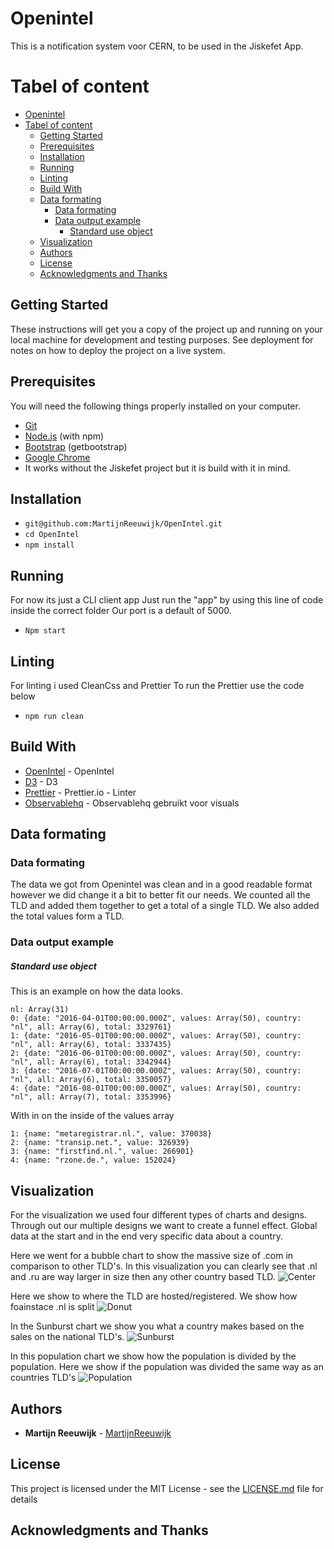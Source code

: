 # Openintel

This is a notification system voor CERN, to be used in the Jiskefet App.

# Tabel of content
- [Openintel](#openintel)
- [Tabel of content](#tabel-of-content)
  * [Getting Started](#getting-started)
  * [Prerequisites](#prerequisites)
  * [Installation](#installation)
  * [Running](#running)
  * [Linting](#linting)
  * [Build With](#build-with)
  * [Data formating](#data-formating)
    + [Data formating](#data-formating-1)
    + [Data output example](#data-output-example)
        * [Standard use object](#standard-use-object)
  * [Visualization](#visualization)
  * [Authors](#authors)
  * [License](#license)
  * [Acknowledgments and Thanks](#acknowledgments-and-thanks)

## Getting Started

These instructions will get you a copy of the project up and running on your local machine for development and testing purposes. See deployment for notes on how to deploy the project on a live system.

## Prerequisites

You will need the following things properly installed on your computer.

-   [Git](https://git-scm.com/)
-   [Node.js](https://nodejs.org/) (with npm)
-   [Bootstrap](https://getbootstrap.com/) (getbootstrap)
-   [Google Chrome](https://google.com/chrome/)
-   It works without the Jiskefet project but it is build with it in mind.


## Installation

-   `git@github.com:MartijnReeuwijk/OpenIntel.git`
-   `cd OpenIntel`
-   `npm install`

## Running

For now its just a CLI client app
Just run the "app" by using this line of code inside the correct folder
Our port is a default of 5000.

-   `Npm start`

## Linting

For linting i used CleanCss and Prettier
To run the Prettier use the code below

-   `npm run clean`

## Build With

-   [OpenIntel](https://openintel.nl/) - OpenIntel
-   [D3](https://d3js.org/) - D3
-   [Prettier](https://prettier.io/docs/en/options.html) - Prettier.io - Linter
-   [Observablehq](https://beta.observablehq.com) - Observablehq gebruikt voor visuals

## Data formating

### Data formating

The data we got from Openintel was clean and in a good readable format however we did change it a bit to better fit our needs.
We counted all the TLD and added them together to get a total of a single TLD. We also added the total values form a TLD.

### Data output example
##### Standard use object
This is an example on how the data looks.
```
nl: Array(31)
0: {date: "2016-04-01T00:00:00.000Z", values: Array(50), country: "nl", all: Array(6), total: 3329761}
1: {date: "2016-05-01T00:00:00.000Z", values: Array(50), country: "nl", all: Array(6), total: 3337435}
2: {date: "2016-06-01T00:00:00.000Z", values: Array(50), country: "nl", all: Array(6), total: 3342944}
3: {date: "2016-07-01T00:00:00.000Z", values: Array(50), country: "nl", all: Array(6), total: 3350057}
4: {date: "2016-08-01T00:00:00.000Z", values: Array(50), country: "nl", all: Array(7), total: 3353996}
```
With in on the inside of the values array
```
1: {name: "metaregistrar.nl.", value: 370038}
2: {name: "transip.net.", value: 326939}
3: {name: "firstfind.nl.", value: 266901}
4: {name: "rzone.de.", value: 152024}
```

## Visualization
For the visualization we used four different types of charts and designs. Through out our multiple designs we want to create a funnel effect. Global data at the start and in the end very specific data about a country.

Here we went for a bubble chart to show the massive size of .com in comparison to other TLD's.
In this visualization you can clearly see that .nl and .ru are way larger in size then any other country based TLD.
![Center](https://github.com/MartijnReeuwijk/OpenIntel/blob/master/assets/images/bubbel.png)

Here we show to where the TLD are hosted/registered.
We show how foainstace .nl is split
![Donut](https://github.com/MartijnReeuwijk/OpenIntel/blob/master/assets/images/piechart.png)

In the Sunburst chart we show you what a country makes based on the sales on the national TLD's.
![Sunburst](https://github.com/MartijnReeuwijk/OpenIntel/blob/master/assets/images/visual-youp.svg)

In this population chart we show how the population is divided by the population.
Here we show if the population was divided the same way as an countries TLD's
![Population](https://github.com/MartijnReeuwijk/OpenIntel/blob/master/assets/images/chart_inwoners.svg)

## Authors

-   **Martijn Reeuwijk** - [MartijnReeuwijk](https://github.com/MartijnReeuwijk)

## License

This project is licensed under the MIT License - see the [LICENSE.md](LICENSE.md) file for details

## Acknowledgments and Thanks
